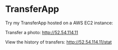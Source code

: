 # TransferApp

Try my TransferApp hosted on a AWS EC2 instance:

Transfer a photo:
http://52.54.114.11

View the history of transfers:
http://52.54.114.11/stat
